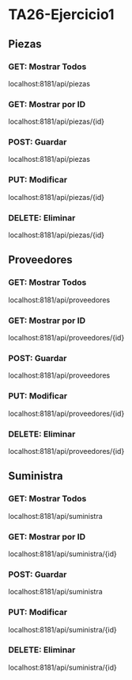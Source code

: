 # TA26-Ejercicio1

## Piezas
### GET: Mostrar Todos
localhost:8181/api/piezas

### GET: Mostrar por ID
localhost:8181/api/piezas/{id}

### POST: Guardar
localhost:8181/api/piezas

### PUT: Modificar
localhost:8181/api/piezas/{id}

### DELETE: Eliminar
localhost:8181/api/piezas/{id}


## Proveedores
### GET: Mostrar Todos
localhost:8181/api/proveedores

### GET: Mostrar por ID
localhost:8181/api/proveedores/{id}

### POST: Guardar
localhost:8181/api/proveedores

### PUT: Modificar
localhost:8181/api/proveedores/{id}

### DELETE: Eliminar
localhost:8181/api/proveedores/{id}


## Suministra
### GET: Mostrar Todos
localhost:8181/api/suministra

### GET: Mostrar por ID
localhost:8181/api/suministra/{id}

### POST: Guardar
localhost:8181/api/suministra

### PUT: Modificar
localhost:8181/api/suministra/{id}

### DELETE: Eliminar
localhost:8181/api/suministra/{id}
